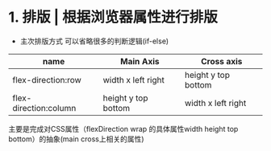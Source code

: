 
# 1. 排版 | 根据浏览器属性进行排版

- 主次排版方式 可以省略很多的判断逻辑(if-else)

|name| Main Axis | Cross axis|
|----| --------- | ----------|
|flex-direction:row | width x left right| height y top bottom|
| flex-direction:column | height y top bottom |width x left right|

主要是完成对CSS属性（flexDirection wrap 的具体属性width height top bottom）的抽象(main cross上相关的属性)